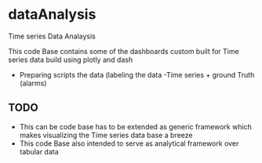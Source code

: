 # dataAnalysis
Time series Data Analaysis

This code Base contains some of the dashboards custom built for Time series data 
build using plotly and dash

- Preparing scripts the data (labeling the data -Time series + ground Truth (alarms)
## TODO
- This can be code base has to be extended as generic framework which makes visualizing the Time series data base a breeze
- This code Base also intended to serve as analytical framework over tabular data 
